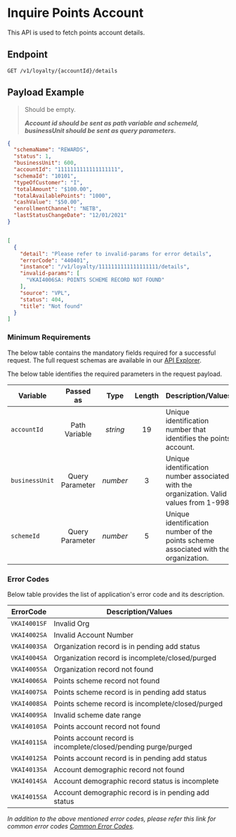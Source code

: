 # Inquire Points Account

This API is used to fetch points account details.

## Endpoint

`GET /v1/loyalty/{accountId}/details`

## Payload Example

<!--
type: tab
titles: Request, Response, Error
-->

>Should be empty.
>
>***Account id should be sent as path variable and schemeId, businessUnit should be sent as query parameters.***

<!--
type: tab
-->

```json
{
  "schemaName": "REWARDS",
  "status": 1,
  "businessUnit": 600,
  "accountId": "1111111111111111111",
  "schemaId": "10101",
  "typeOfCustomer": "I",
  "totalAmount": "$100.00",
  "totalAvailablePoints": "1000",
  "cashValue": "$50.00",
  "enrollmentChannel": "NETB",
  "lastStatusChangeDate": "12/01/2021"
}
```

<!--
type: tab
-->

```json

[
  {
    "detail": "Please refer to invalid-params for error details",
    "errorCode": "440401",
    "instance": "/v1/loyalty/1111111111111111111/details",
    "invalid-params": [
      "VKAI4006SA: POINTS SCHEME RECORD NOT FOUND"
    ],
    "source": "VPL",
    "status": 404,
    "title": "Not found"
  }
]

```

<!-- type: tab-end -->

### Minimum Requirements

The below table contains the mandatory fields required for a successful request. The full request schemas are available in our [API Explorer](../api/?type=get&path=/v1/loyalty/{accountId}/details).

The below table identifies the required parameters in the request payload.

| Variable | Passed as | Type | Length | Description/Values |
| -------- | :-------: | :--: | :------------: | ------------------ |
| `accountId` | Path Variable | *string* | 19 | Unique identification number that identifies the points account. |
| `businessUnit` | Query Parameter | *number* | 3 | Unique identification number associated with the organization. Valid values from 1-998. |
| `schemeId` | Query Parameter | *number* | 5 | Unique identification number of the points scheme associated with the organization. |

### Error Codes

Below table provides the list of application's error code and its description.

| ErrorCode |  Description/Values |
| --------  | ------------------ |
| `VKAI4001SF` | Invalid Org |
| `VKAI4002SA` | Invalid Account Number |
| `VKAI4003SA` | Organization record is in pending add status |
| `VKAI4004SA` | Organization record is incomplete/closed/purged |
| `VKAI4005SA` | Organization record not found |
| `VKAI4006SA` | Points scheme record not found |
| `VKAI4007SA` | Points scheme record is in pending add status |
| `VKAI4008SA` | Points scheme record is incomplete/closed/purged |
| `VKAI4009SA` | Invalid scheme date range |
| `VKAI4010SA` | Points account record not found |
| `VKAI4011SA` | Points account record is incomplete/closed/pending purge/purged |
| `VKAI4012SA` | Points account record is in pending add status |
| `VKAI4013SA` | Account demographic record not found |
| `VKAI4014SA` | Account demographic record status is incomplete |
| `VKAI4015SA` | Account demographic record is in pending add status |

*In addition to the above mentioned error codes, please refer this link for common error codes [Common Error Codes](?path=docs/Common_Error_Code.md).*
